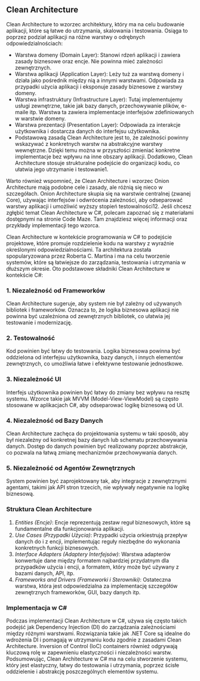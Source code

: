 ## Clean Architecture

Clean Architecture to wzorzec architektury, który ma na celu budowanie aplikacji, które są łatwe do utrzymania, skalowania i testowania. Osiąga to poprzez podział aplikacji na różne warstwy o odrębnych odpowiedzialnościach:

* Warstwa domeny (Domain Layer): Stanowi rdzeń aplikacji i zawiera zasady biznesowe oraz encje. Nie powinna mieć zależności zewnętrznych.
* Warstwa aplikacji (Application Layer): Leży tuż za warstwą domeny i działa jako pośrednik między nią a innymi warstwami. Odpowiada za przypadki użycia aplikacji i eksponuje zasady biznesowe z warstwy domeny.
* Warstwa infrastruktury (Infrastructure Layer): Tutaj implementujemy usługi zewnętrzne, takie jak bazy danych, przechowywanie plików, e-maile itp. Warstwa ta
  zawiera implementacje interfejsów zdefiniowanych w warstwie domeny.
* Warstwa prezentacji (Presentation Layer): Odpowiada za interakcje użytkownika i dostarcza danych do interfejsu użytkownika.
* Podstawową zasadą Clean Architecture jest to, że zależności powinny wskazywać z konkretnych warstw na abstrakcyjne warstwy wewnętrzne. Dzięki temu można w przyszłości
 zmieniać konkretne implementacje bez wpływu na inne obszary aplikacji. Dodatkowo, Clean Architecture stosuje strukturalne podejście do organizacji kodu, co ułatwia jego utrzymanie i testowanie1.

Warto również wspomnieć, że Clean Architecture i wzorzec Onion Architecture mają podobne cele i zasady, ale różnią się nieco w szczegółach. Onion Architecture skupia się na warstwie centralnej (zwanej Core), używając interfejsów i odwrócenia zależności, aby odseparować warstwy aplikacji i umożliwić wyższy stopień testowalności12.
Jeśli chcesz zgłębić temat Clean Architecture w C#, polecam zapoznać się z materiałami dostępnymi na stronie Code Maze. Tam znajdziesz więcej informacji oraz przykłady implementacji tego wzorca.

Clean Architecture w kontekście programowania w C# to podejście projektowe, które promuje rozdzielenie kodu na warstwy z wyraźnie określonymi odpowiedzialnościami. Ta architektura została spopularyzowana przez Roberta C. Martina i ma na celu tworzenie systemów, które są łatwiejsze do zarządzania, testowania i utrzymania w dłuższym okresie. Oto podstawowe składniki Clean Architecture w kontekście C#:

### 1. Niezależność od Frameworków

Clean Architecture sugeruje, aby system nie był zależny od używanych bibliotek i frameworków. Oznacza to, że logika biznesowa aplikacji nie powinna być uzależniona od zewnętrznych bibliotek, co ułatwia jej testowanie i modernizację.

### 2. Testowalność
Kod powinien być łatwy do testowania. Logika biznesowa powinna być oddzielona od interfejsu użytkownika, bazy danych, i innych elementów zewnętrznych, co umożliwia łatwe i efektywne testowanie jednostkowe.

### 3. Niezależność UI
Interfejs użytkownika powinien być łatwy do zmiany bez wpływu na resztę systemu. Wzorce takie jak MVVM (Model-View-ViewModel) są często stosowane w aplikacjach C#, aby odseparować logikę biznesową od UI.

### 4. Niezależność od Bazy Danych
Clean Architecture zachęca do projektowania systemu w taki sposób, aby był niezależny od konkretnej bazy danych lub schematu przechowywania danych. Dostęp do danych powinien być realizowany poprzez abstrakcje, co pozwala na łatwą zmianę mechanizmów przechowywania danych.

### 5. Niezależność od Agentów Zewnętrznych
System powinien być zaprojektowany tak, aby integracje z zewnętrznymi agentami, takimi jak API stron trzecich, nie wpływały negatywnie na logikę biznesową.

### Struktura Clean Architecture
1. *Entities (Encje)*: Encje reprezentują zestaw reguł biznesowych, które są fundamentalne dla funkcjonowania aplikacji.
2. *Use Cases (Przypadki Użycia)*: Przypadki użycia orkiestrują przepływ danych do i z encji, implementując reguły niezbędne do wykonania konkretnych funkcji biznesowych.
3. *Interface Adapters (Adaptery Interfejsów)*: Warstwa adapterów konwertuje dane między formatem najbardziej przydatnym dla przypadków użycia i encji, a formatem, który może być używany z bazami danych, API, itp.
4. *Frameworks and Drivers (Frameworki i Sterowniki)*: Ostateczna warstwa, która jest odpowiedzialna za implementację szczegółów zewnętrznych frameworków, GUI, bazy danych itp.

### Implementacja w C#
Podczas implementacji Clean Architecture w C#, używa się często takich podejść jak Dependency Injection (DI) do zarządzania zależnościami między różnymi warstwami. Rozwiązania takie jak .NET Core są idealne do wdrożenia DI i pomagają w utrzymaniu kodu zgodnie z zasadami Clean Architecture. Inversion of Control (IoC) containers również odgrywają kluczową rolę w zapewnieniu elastyczności i niezależności warstw.
Podsumowując, Clean Architecture w C# ma na celu stworzenie systemu, który jest elastyczny, łatwy do testowania i utrzymania, poprzez ścisłe oddzielenie i abstrakcję poszczególnych elementów systemu.

